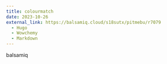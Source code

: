 ```yaml
---
title: colourmatch
date: 2023-10-26
external_link: https://balsamiq.cloud/s18sutx/pitmebu/r7079
  - Hugo
  - Wowchemy
  - Markdown
---
```


balsamiq

<!--more-->
